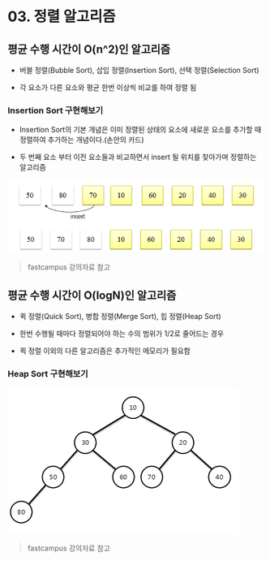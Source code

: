 # 03. 정렬 알고리즘

## 평균 수행 시간이 O(n^2)인 알고리즘

- 버블 정렬(Bubble Sort), 삽입 정렬(Insertion Sort), 선택 정렬(Selection Sort)

- 각 요소가 다른 요소와 평균 한번 이상씩 비교를 하여 정렬 됨

### Insertion Sort 구현해보기

- Insertion Sort의 기본 개념은 이미 정렬된 상태의 요소에 새로운 요소를 추가할 때 정렬하여 추가하는 개념이다.(손안의 카드)

- 두 번째 요소 부터 이전 요소들과 비교하면서 insert 될 위치를 찾아가며 정렬하는 알고리즘

![insert](./img/insert.png)
> fastcampus 강의자료 참고
> 
## 평균 수행 시간이 O(logN)인 알고리즘

- 퀵 정렬(Quick Sort), 병합 정렬(Merge Sort), 힙 정렬(Heap Sort)

- 한번 수행될 때마다 정렬되어야 하는 수의 범위가 1/2로 줄어드는 경우

- 퀵 정렬 이외의 다른 알고리즘은 추가적인 메모리가 필요함

### Heap Sort 구현해보기

![heap](./img/heap.png)
> fastcampus 강의자료 참고